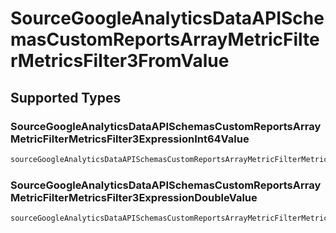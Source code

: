 # SourceGoogleAnalyticsDataAPISchemasCustomReportsArrayMetricFilterMetricsFilter3FromValue


## Supported Types

### SourceGoogleAnalyticsDataAPISchemasCustomReportsArrayMetricFilterMetricsFilter3ExpressionInt64Value

```python
sourceGoogleAnalyticsDataAPISchemasCustomReportsArrayMetricFilterMetricsFilter3FromValue: models.SourceGoogleAnalyticsDataAPISchemasCustomReportsArrayMetricFilterMetricsFilter3ExpressionInt64Value = /* values here */
```

### SourceGoogleAnalyticsDataAPISchemasCustomReportsArrayMetricFilterMetricsFilter3ExpressionDoubleValue

```python
sourceGoogleAnalyticsDataAPISchemasCustomReportsArrayMetricFilterMetricsFilter3FromValue: models.SourceGoogleAnalyticsDataAPISchemasCustomReportsArrayMetricFilterMetricsFilter3ExpressionDoubleValue = /* values here */
```

